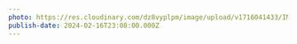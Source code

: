 ```yaml
---
photo: https://res.cloudinary.com/dz8vyplpm/image/upload/v1716041433/IMG_9001_zlawi7.jpg
publish-date: 2024-02-16T23:08:00.000Z
---
```

